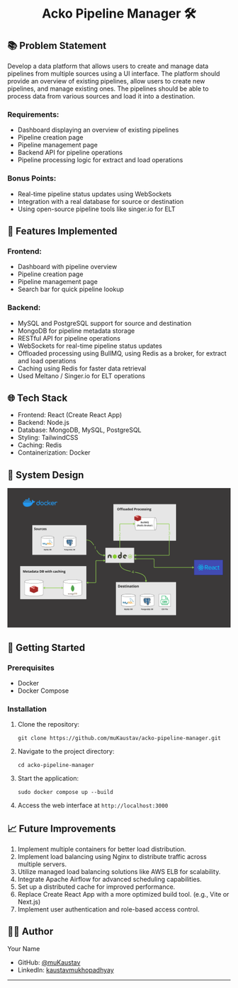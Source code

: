 <h1 align="center">Acko Pipeline Manager 🛠️</h1>

## 📚 Problem Statement

Develop a data platform that allows users to create and manage data pipelines from multiple sources using a UI interface. The platform should provide an overview of existing pipelines, allow users to create new pipelines, and manage existing ones. The pipelines should be able to process data from various sources and load it into a destination.

### Requirements:

- Dashboard displaying an overview of existing pipelines
- Pipeline creation page
- Pipeline management page
- Backend API for pipeline operations
- Pipeline processing logic for extract and load operations

### Bonus Points:

- Real-time pipeline status updates using WebSockets
- Integration with a real database for source or destination
- Using open-source pipeline tools like singer.io for ELT

## 🎯 Features Implemented

### Frontend:

- Dashboard with pipeline overview
- Pipeline creation page
- Pipeline management page
- Search bar for quick pipeline lookup

### Backend:

- MySQL and PostgreSQL support for source and destination
- MongoDB for pipeline metadata storage
- RESTful API for pipeline operations
- WebSockets for real-time pipeline status updates
- Offloaded processing using BullMQ, using Redis as a broker, for extract and load operations
- Caching using Redis for faster data retrieval
- Used Meltano / Singer.io for ELT operations

## 🌐 Tech Stack

- Frontend: React (Create React App)
- Backend: Node.js
- Database: MongoDB, MySQL, PostgreSQL
- Styling: TailwindCSS
- Caching: Redis
- Containerization: Docker

## 📝 System Design

<p align = center>
    <img alt="Project Logo" src="https://raw.githubusercontent.com/muKaustav/acko-pipeline-manager/main/assets/arch.png" target="_blank" />
</p>

## 🚀 Getting Started

### Prerequisites

- Docker
- Docker Compose

### Installation

1. Clone the repository:

   ```
   git clone https://github.com/muKaustav/acko-pipeline-manager.git
   ```

2. Navigate to the project directory:

   ```
   cd acko-pipeline-manager
   ```

3. Start the application:

   ```
   sudo docker compose up --build
   ```

4. Access the web interface at `http://localhost:3000`

## 📈 Future Improvements

1. Implement multiple containers for better load distribution.
2. Implement load balancing using Nginx to distribute traffic across multiple servers.
3. Utilize managed load balancing solutions like AWS ELB for scalability.
4. Integrate Apache Airflow for advanced scheduling capabilities.
5. Set up a distributed cache for improved performance.
6. Replace Create React App with a more optimized build tool. (e.g., Vite or Next.js)
7. Implement user authentication and role-based access control.

## 👨‍💻 Author

Your Name

- GitHub: [@muKaustav](https://github.com/muKaustav)
- LinkedIn: [kaustavmukhopadhyay](https://www.linkedin.com/in/kaustavmukhopadhyay/)

---
